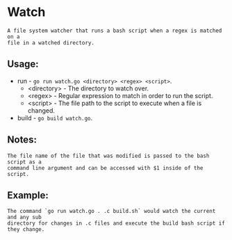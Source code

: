 # Watch 
    A file system watcher that runs a bash script when a regex is matched on a
    file in a watched directory.

## Usage:
* run - `go run watch.go <directory> <regex> <script>`.
    * \<directory\> - The directory to watch over.
    * \<regex\> - Regular expression to match in order to run the script.
    * \<script\> - The file path to the script to execute when a file is changed. 
* build - `go build watch.go`.

## Notes: 
    The file name of the file that was modified is passed to the bash script as a
    command line argument and can be accessed with $1 inside of the script.
## Example:
    The command `go run watch.go . .c build.sh` would watch the current and any sub
    directory for changes in .c files and execute the build bash script if they change. 